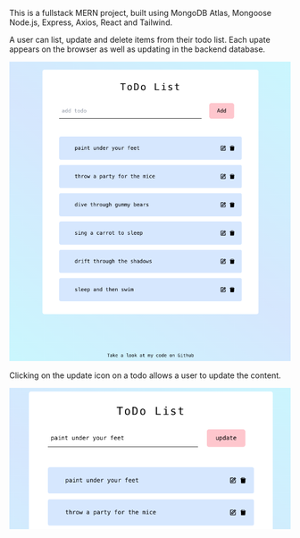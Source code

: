 This is a fullstack MERN project, built using MongoDB Atlas, Mongoose Node.js, Express, Axios, React and Tailwind.

A user can list, update and delete items from their todo list. Each upate appears on the browser as well as updating in the backend database.

<p align="center">
<img src="./public/images/screenshot1.png" alt="Screenshot of project" title="ToDoList">
</p>

Clicking on the update icon on a todo allows a user to update the content.

<p align="center">
<img src="./public/images/screenshot2.png" alt="Screenshot of project" title="ToDoList">
</p>

